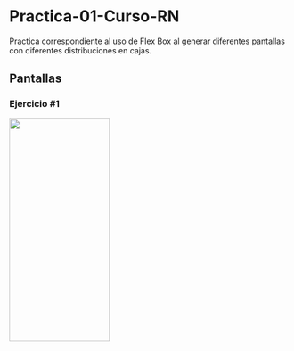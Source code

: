 # Practica-01-Curso-RN
Practica correspondiente al uso de Flex Box al generar diferentes pantallas con diferentes distribuciones en cajas. 

<h2> Pantallas </h2>

<h3> Ejercicio #1 </h3>
<img src="https://i.postimg.cc/G2qzLxJZ/Whats-App-Image-2022-12-11-at-5-56-58-PM.jpg" width="180" height="400"/>
